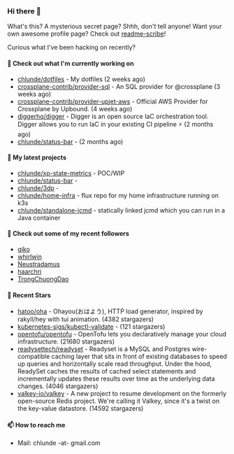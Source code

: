 ### Hi there 👋

What's this? A mysterious secret page? Shhh, don't tell anyone!
Want your own awesome profile page? Check out [readme-scribe](https://github.com/muesli/readme-scribe)!

Curious what I've been hacking on recently?

#### 👷 Check out what I'm currently working on

- [chlunde/dotfiles](https://github.com/chlunde/dotfiles) - My dotfiles (2 weeks ago)
- [crossplane-contrib/provider-sql](https://github.com/crossplane-contrib/provider-sql) - An SQL provider for @crossplane (3 weeks ago)
- [crossplane-contrib/provider-upjet-aws](https://github.com/crossplane-contrib/provider-upjet-aws) - Official AWS Provider for Crossplane by Upbound. (4 weeks ago)
- [diggerhq/digger](https://github.com/diggerhq/digger) - Digger is an open source IaC orchestration tool. Digger allows you to run IaC in your existing CI pipeline ⚡️   (2 months ago)
- [chlunde/status-bar](https://github.com/chlunde/status-bar) -  (2 months ago)

#### 🌱 My latest projects

- [chlunde/xp-state-metrics](https://github.com/chlunde/xp-state-metrics) - POC/WIP
- [chlunde/status-bar](https://github.com/chlunde/status-bar) - 
- [chlunde/3dp](https://github.com/chlunde/3dp) - 
- [chlunde/home-infra](https://github.com/chlunde/home-infra) - flux repo for my home infrastructure running on k3s 
- [chlunde/standalone-jcmd](https://github.com/chlunde/standalone-jcmd) - statically linked jcmd which you can run in a Java container



#### 👯 Check out some of my recent followers

- [giko](https://github.com/giko)
- [whirlwin](https://github.com/whirlwin)
- [Neustradamus](https://github.com/Neustradamus)
- [haarchri](https://github.com/haarchri)
- [TrongChuongDao](https://github.com/TrongChuongDao)

#### 🌟 Recent Stars

- [hatoo/oha](https://github.com/hatoo/oha) - Ohayou(おはよう), HTTP load generator, inspired by rakyll/hey with tui animation. (4382 stargazers)
- [kubernetes-sigs/kubectl-validate](https://github.com/kubernetes-sigs/kubectl-validate) -  (121 stargazers)
- [opentofu/opentofu](https://github.com/opentofu/opentofu) - OpenTofu lets you declaratively manage your cloud infrastructure. (21680 stargazers)
- [readysettech/readyset](https://github.com/readysettech/readyset) - Readyset is a MySQL and Postgres wire-compatible caching layer that sits in front of existing databases to speed up queries and horizontally scale read throughput. Under the hood, ReadySet caches the results of cached select statements and incrementally updates these results over time as the underlying data changes. (4046 stargazers)
- [valkey-io/valkey](https://github.com/valkey-io/valkey) - A new project to resume development on the formerly open-source Redis project. We&#39;re calling it Valkey, since it&#39;s a twist on the key-value datastore. (14592 stargazers)

#### 📫 How to reach me

- Mail: chlunde -at- gmail.com
